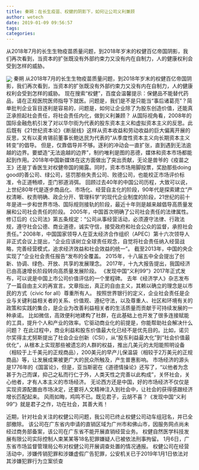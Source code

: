 ```yaml
---
title: 秦朔：在长生疫苗、权健的阴影下，如何让公司义利兼顾
author: wetech
date: 2019-01-09 09:56:57
tags: 
categories: 
---
```

从2018年7月的长生生物疫苗质量问题，到2018年岁末的权健百亿帝国阴影，我们再次看到，当资本的扩张既没有外部约束力又没有内在自制力，人的健康权利会受到怎样的威胁。
<!-- more -->
<img align="center" border="0" src="https://imgcdn.yicai.com/uppics/images/2019/01/3a3b86cb5ca1cf30f648d4f1c19b930f.jpg" />
秦朔 
从2018年7月的长生生物疫苗质量问题，到2018年岁末的权健百亿帝国阴影，我们再次看到，当资本的扩张既没有外部约束力又没有内在自制力，人的健康权利会受到怎样的威胁。
现在搜索“权健”，百度会温馨提示：保健品不能替代药品，请在正规医院医师指导下就医。问题是，我们是不是只能当“事后诸葛亮”？简单批判企业盲目逐利是容易的，问题是，如何让企业除了为股东创造价值，还能真正承担起社会责任，将社会责任内化，做到义利兼顾？
从国际视角看，2008年的国际金融危机引发了对以华尔街为代表的股东资本主义和虚拟资本主义的反思。此后既有《21世纪资本论》《断层线》这样从资本收益和劳动收益的巨大偏离开展的反思，又有以麦肯锡前董事长鲍达民为代表的“从季度性资本主义向长期资本主义转变”的倡导。
但是，仅靠倡导并不够。逐利的冲动会一直扩张，直到遇到无法逾越的边界。要塑造“无法逾越的边界”，制约唯利是图的恶德，媒体和资本市场都能起到作用。2018年中国新媒体在这方面做出了突出贡献，无论是兽爷的《疫苗之王》还是丁香医生对权健帝国的揭露。同时，资本市场用脚投票，奖励那些doing good的善公司、绿公司，惩罚那些失责公司、败德公司，也能校正市场评价标准，令正道畅顺，歪门邪道消弭。
回顾过去40年的中国公司历程，大致可以说，上世纪80年代是逐步商品化、市场化、经营自主化的阶段，90年代是探索建立“产权清晰、权责明确、政企分开、管理科学”的现代企业制度的阶段，21世纪的前十年是进一步和世界市场、国际规则接轨的阶段，最近十年则是越来越倡导高质量发展和公司社会责任的阶段。
2005年，中国首次明确了公司社会责任的法律属性。修订后的《公司法》第五条规定：“公司从事经营活动，必须遵守法律、行政法规，遵守社会公德、商业道德，诚实守信，接受政府和社会公众的监督，承担社会责任。”
2008年，中国国家领导人在亚太经济合作组织（APEC）第十六次领导人非正式会议上提出，“企业应该树立全球责任观念，自觉将社会责任纳入经营战略，完善经营模式，追求经济效益和社会效益的统一”。
截至2013年，中国的央企实现了“企业社会责任报告”发布的全覆盖。
2015年，十八届五中全会提出了创新、协调、绿色、开放、共享的发展理念。
2017年，十九大报告提出，我国经济已由高速增长阶段转向高质量发展阶段。
《发现中国“义利99”》2017年正式发布，可以说是中国上市公司价值评估的一个里程碑。
去年《经济学人》杂志发布了一篇自由主义的再宣言。文章指出，真正的自由主义，其赖以确立的理念是以市民的方式（civic for all）尊重所有人。
按照世界银行的定义，企业社会责任是企业与关键利益相关者的关系、价值观、遵纪守法，以及尊重人、社区和环境有关的政策和实践的集合，是企业为改善利益相关者的生活质量而贡献于可持续发展的一种承诺。
比如微信，高效便利地建构了社群，在此基础上也开发了很多连接赋能的工具，提升个人和产业的效率。它驱动商业化的前提是，你能帮助社会解决什么问题？
在此过程中，商业利益和股东价值最大化已经不是优先目的。比如，诺贝尔奖得主尤努斯提出了社会企业创新（CSI），从“股东利益最大化”到“社会价值最优化”，从根本上实现那些被遗忘的人群的权益，推出几美元的太阳能照明设备（相较于上千美元的正规商品），200美元的早产儿保温袋（相较于2万美元的正规商品）等，让发展成果被更广大的民众所触及，产生普惠影响。
市场经济的源头是1776年的《国富论》，但是，亚当斯密在《道德情操论》还写了，“以他者为念甚于为己而谋，抑己之私而行仁于外，人类天性之完善以此构成”，关怀社会，关心他者，才有人本主义的市场经济。
无论西方还是中国，好的市场经济不仅仅是实现资源配置由市场决定，还要将人文精神注入到社会中，让社会的获得感跟经济增长匹配起来。
风雨如晦，鸡鸣不已。既见君子，云胡不喜？《发现中国“义利99”》就是君子之作，功在社会，其善大焉！
 
 
近期，针对社会关注的权健公司问题，我公司已终止权健公司动车组冠名，并已全部撤除。
该公司在广东省内申请的直销区域为广州市和佛山市，因服务网点尚未经过商务部备案，该公司在广东省不能开展直销经营业务。
权健自然医学科技发展有限公司实际控制人束某某等18名犯罪嫌疑人已被依法刑事拘留。
1月6日，广东省市场监督管理局公布对权健公司开展调查处置的情况通报。
权健公司在经营活动中，涉嫌传销犯罪和涉嫌虚假广告犯罪，公安机关已于2019年1月1日依法对其涉嫌犯罪行为立案侦查
